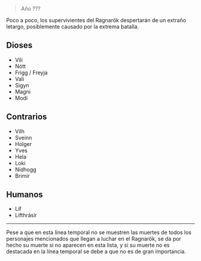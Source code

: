 > Año ???

Poco a poco, los supervivientes del Ragnarök despertarán de un extraño letargo, posiblemente causado por la extrema batalla.

## Dioses

- Vili
- Nótt
- Frigg / Freyja
- Vali
- Sigyn
- Magni
- Modi

## Contrarios

- Vilh
- Sveinn
- Holger
- Yves
- Hela
- Loki
- Nidhogg
- Brimir

## Humanos

- Líf
- Lifthrásir

---

Pese a que en esta línea temporal no se muestren las muertes de todos los personajes mencionados que llegan a luchar en el Ragnarök, se da por hecho su muerte si no aparecen en esta lista, y si su muerte no es destacada en la línea temporal se debe a que no es de gran importancia.